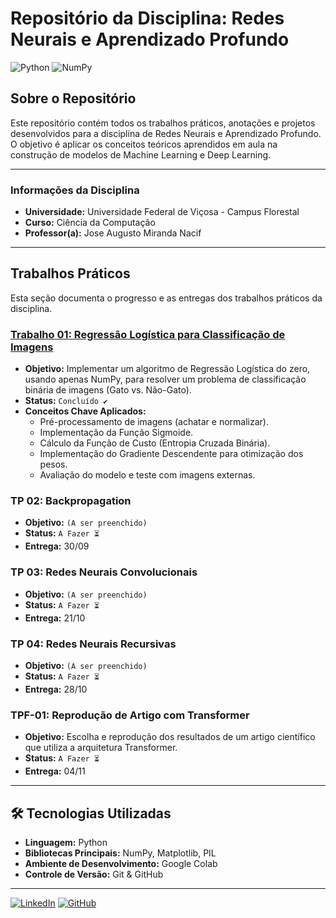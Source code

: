 # Repositório da Disciplina: Redes Neurais e Aprendizado Profundo

![Python](https://img.shields.io/badge/Python-3776AB?style=flat-square&logo=python&logoColor=white)
![NumPy](https://img.shields.io/badge/NumPy-013243?style=flat-square&logo=numpy&logoColor=white)

## Sobre o Repositório

Este repositório contém todos os trabalhos práticos, anotações e projetos desenvolvidos para a disciplina de Redes Neurais e Aprendizado Profundo. O objetivo é aplicar os conceitos teóricos aprendidos em aula na construção de modelos de Machine Learning e Deep Learning.

---

### Informações da Disciplina

* **Universidade:** Universidade Federal de Viçosa - Campus Florestal
* **Curso:** Ciência da Computação
* **Professor(a):** Jose Augusto Miranda Nacif

---

## Trabalhos Práticos

Esta seção documenta o progresso e as entregas dos trabalhos práticos da disciplina.

### [Trabalho 01: Regressão Logística para Classificação de Imagens](./Trabalho-01-Regressao-Logistica/)

* **Objetivo:** Implementar um algoritmo de Regressão Logística do zero, usando apenas NumPy, para resolver um problema de classificação binária de imagens (Gato vs. Não-Gato).
* **Status:** `Concluído ✔️`
* **Conceitos Chave Aplicados:**
    * Pré-processamento de imagens (achatar e normalizar).
    * Implementação da Função Sigmoide.
    * Cálculo da Função de Custo (Entropia Cruzada Binária).
    * Implementação do Gradiente Descendente para otimização dos pesos.
    * Avaliação do modelo e teste com imagens externas.

### TP 02: Backpropagation

* **Objetivo:** `(A ser preenchido)`
* **Status:** `A Fazer ⏳`
* **Entrega:** 30/09

### TP 03: Redes Neurais Convolucionais

* **Objetivo:** `(A ser preenchido)`
* **Status:** `A Fazer ⏳`
* **Entrega:** 21/10

### TP 04: Redes Neurais Recursivas

* **Objetivo:** `(A ser preenchido)`
* **Status:** `A Fazer ⏳`
* **Entrega:** 28/10

### TPF-01: Reprodução de Artigo com Transformer

* **Objetivo:** Escolha e reprodução dos resultados de um artigo científico que utiliza a arquitetura Transformer.
* **Status:** `A Fazer ⏳`
* **Entrega:** 04/11

---

## 🛠️ Tecnologias Utilizadas

* **Linguagem:** Python
* **Bibliotecas Principais:** NumPy, Matplotlib, PIL
* **Ambiente de Desenvolvimento:** Google Colab
* **Controle de Versão:** Git & GitHub

---

[![LinkedIn](https://img.shields.io/badge/LinkedIn-0077B5?style=for-the-badge&logo=linkedin&logoColor=white)](https://www.linkedin.com/in/henrique-alves-5237862ab/)
[![GitHub](https://img.shields.io/badge/GitHub-181717?style=for-the-badge&logo=github&logoColor=white)](https://github.com/alveshenriique)

